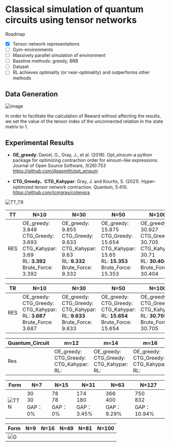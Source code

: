 # Classical simulation of quantum circuits using tensor networks

Roadmap
- [x] Tensor network representations
- [ ] Gym-environments
- [ ] Massively parallel simulation of environment
- [ ] Baseline methods: greedy, BRB
- [ ] Dataset
- [ ] RL achieves optimality (or near-optimality) and outperforms other methods

## Data Generation

![image](https://user-images.githubusercontent.com/75991833/218404111-e23e9e9b-c2ac-4648-aa04-9a7208fa7693.png)

In order to facilitate the calculation of Reward without affecting the results, we set the value of the tensor index of the unconnected relation in the state matrix to 1.

## Experimental Results
- **OE_greedy**: Daniel, G., Gray, J., et al. (2018). Opt\_einsum-a python package for optimizing contraction order for einsum-like expressions. Journal of Open Source Software, 3(26):753
https://github.com/dgasmith/opt_einsum

- **CTG_Greedy、CTG_Kahypar**: Gray, J. and Kourtis, S. (2021). Hyper-optimized tensor network contraction. Quantum, 5:410.
https://github.com/jcmgray/cotengra

![TT_TR](https://user-images.githubusercontent.com/75991833/225349458-a374eee6-01ea-4bdc-8c37-341f4f5cf87d.png)

|TT|N=10|N=30|N=50|N=100|N=200|N=300|N=500|N=800|
|-------| ----|------- | -----|------| ----|------- | -----|------ |
|RES|OE_greedy: 3.848<br>CTG_Greedy: 3.693<br>CTG_Kahypar: 3.69<br>RL: **3.392**<br>Brute_Force: 3.392|OE_greedy: 9.855<br>CTG_Greedy: 9.633<br>CTG_Kahypar: 9.63<br>RL: **9.332** <br>Brute_Force: 9.332|OE_greedy: 15.875<br>CTG_Greedy: 15.654<br>CTG_Kahypar: 15.65<br>RL: **15.353**<br>Brute_Force: 15.353|OE_greedy: 30.927<br>CTG_Greedy: 30.705<br>CTG_Kahypar: 30.71<br>RL: **30.404**<br>Brute_Force: 30.404|OE_greedy: 61.030<br>CTG_Greedy: 60.808<br>CTG_Kahypar: 60.81<br>RL: **xxx**<br>Brute_Force: xxx|OE_greedy:  91.133<br>CTG_Greedy: 90.911<br>CTG_Kahypar: 90.91<br>RL: **xxx**<br>Brute_Force: xxx|OE_greedy: 151.339<br>CTG_Greedy: 151.337<br>CTG_Kahypar: 151.12<br>RL: **xxx**<br>Brute_Force: xxx|OE_greedy: 241.648<br>CTG_Greedy: 241.426<br>CTG_Kahypar: 241.43<br>RL: **xxx**<br>Brute_Force: xxx|

|TR|N=10|N=30|N=50|N=100|N=200|N=300|N=500|N=800|
|-------| ----|------- | -----|------| ----|------- | -----|------ |
|RES|OE_greedy: <br>CTG_Greedy: <br>CTG_Kahypar: <br>RL: **3.687**<br>Brute_Force: 3.687|OE_greedy: <br>CTG_Greedy: <br>CTG_Kahypar: <br>RL: **9.633** <br>Brute_Force: 9.633|OE_greedy: <br>CTG_Greedy: <br>CTG_Kahypar: <br>RL: **15.654**<br>Brute_Force: 15.654|OE_greedy: <br>CTG_Greedy: <br>CTG_Kahypar: <br>RL: **30.705**<br>Brute_Force: 30.705|OE_greedy: <br>CTG_Greedy: <br>CTG_Kahypar: <br>RL: **xxx**<br>Brute_Force: xxx|OE_greedy:  <br>CTG_Greedy: <br>CTG_Kahypar: <br>RL: **xxx**<br>Brute_Force: xxx|OE_greedy: <br>CTG_Greedy: <br>CTG_Kahypar: <br>RL: **xxx**<br>Brute_Force: xxx|OE_greedy: <br>CTG_Greedy: <br>CTG_Kahypar: <br>RL: **xxx**<br>Brute_Force: xxx|



|Quantum_Circuit|m=12|m=14|m=16|m=18|m=20|
|-------| ----|------- | -----|------ |------ |
|Res|OE_greedy: <br>CTG_Greedy: <br>CTG_Kahypar: <br>RL: |OE_greedy: <br>CTG_Greedy: <br>CTG_Kahypar: <br>RL:|OE_greedy: <br>CTG_Greedy: <br>CTG_Kahypar: <br>RL:|OE_greedy: <br>CTG_Greedy: <br>CTG_Kahypar: <br>RL:|OE_greedy: <br>CTG_Greedy: <br>CTG_Kahypar: <br>RL:|





|Form|N=7|N=15|N=31|N=63|N=127|
|-------| ----|------- | -----|------ |------ |
|![TTN](https://user-images.githubusercontent.com/75991833/217782955-cd2cd6e8-d0b8-4187-b7e7-d202266bcbfb.png)|30<br>30<br>GAP：0%|78<br>78<br>GAP：0%|174<br>180<br>GAP：3.45%|366<br>400<br>GAP：9.29%|750<br>832<br>GAP：10.94%|

|Form|N=9|N=16|N=49|N=81|N=100|
|-------| ----|------- | -----|------ |------ |
|![G](https://user-images.githubusercontent.com/75991833/217780858-eff2a41e-3847-4ed2-bbcb-5db8aa86d9ce.png)||||||
